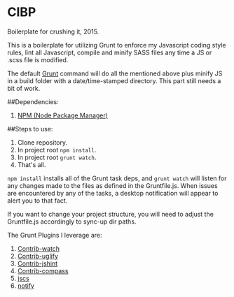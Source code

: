 # CIBP
Boilerplate for crushing it, 2015.

This is a boilerplate for utilizing Grunt to enforce my Javascript coding style rules, lint all Javascript, compile and minify SASS files any time a JS or .scss file is modified. 

The default [Grunt](http://gruntjs.com) command will do all the mentioned above plus minify JS in a build folder with a date/time-stamped directory. This part still needs a bit of work.

##Dependencies:
1. [NPM (Node Package Manager)](https://docs.npmjs.com/getting-started/installing-node)

##Steps to use:
1. Clone repository.
2. In project root `npm install`. 
3. In project root `grunt watch`.
4. That's all.

`npm install` installs all of the Grunt task deps, and `grunt watch` will listen for any changes made to the files as defined in the Gruntfile.js. When issues are encountered by any of the tasks, a desktop notification will appear to alert you to that fact.

If you want to change your project structure, you will need to adjust the Gruntfile.js accordingly to sync-up dir paths.

The Grunt Plugins I leverage are:

1. [Contrib-watch](https://github.com/gruntjs/grunt-contrib-watch)
2. [Contrib-uglify](https://github.com/gruntjs/grunt-contrib-uglify)
3. [Contrib-jshint](https://github.com/gruntjs/grunt-contrib-jshint)
4. [Contrib-compass](https://github.com/gruntjs/grunt-contrib-compass)
5. [jscs](https://github.com/jscs-dev/grunt-jscs)
6. [notify](https://github.com/dylang/grunt-notify)
